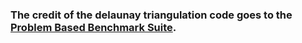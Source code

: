 ### The credit of the delaunay triangulation code goes to the [Problem Based Benchmark Suite](https://github.com/cmuparlay/pbbsbench).

